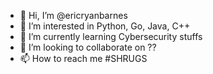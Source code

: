 - 👋 Hi, I’m @ericryanbarnes
- 👀 I’m interested in Python, Go, Java, C++
- 🌱 I’m currently learning Cybersecurity stuffs
- 💞️ I’m looking to collaborate on ??
- 📫 How to reach me #SHRUGS
